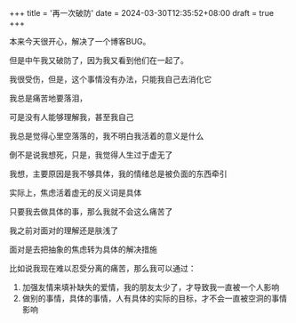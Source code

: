 +++
title = '再一次破防'
date = 2024-03-30T12:35:52+08:00
draft = true
+++

本来今天很开心，解决了一个博客BUG。

但是中午我又破防了，因为我又看到他们在一起了。

我很受伤，但是，这个事情没有办法，只能我自己去消化它

我总是痛苦地要落泪，

可是没有人能够理解我，甚至我自己

我总是觉得心里空落落的，我不明白我活着的意义是什么

倒不是说我想死，只是，我觉得人生过于虚无了



我想，主要原因是我不够具体，我的情绪总是被负面的东西牵引

实际上，焦虑活着虚无的反义词是具体

只要我去做具体的事，那么我就不会这么痛苦了

我之前对面对的理解还是肤浅了

面对是去把抽象的焦虑转为具体的解决措施

比如说我现在难以忍受分离的痛苦，那么我可以通过：

1. 加强友情来填补缺失的爱情，我的朋友太少了，才导致我一直被一个人影响
2. 做别的事情，具体的事情，人有具体的实际的目标，才不会一直被空洞的事情影响
